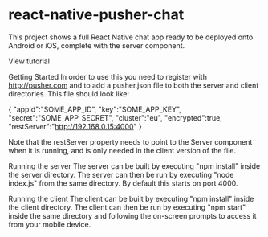 # react-native-pusher-chat

This project shows a full React Native chat app ready to be deployed onto Android or iOS, complete with the server component.

View tutorial

Getting Started
In order to use this you need to register with http://pusher.com and to add a pusher.json file to both the server and client directories. This file should look like:

{
    "appId":"SOME_APP_ID",
    "key":"SOME_APP_KEY",
    "secret":"SOME_APP_SECRET",
    "cluster":"eu",
    "encrypted":true,
    "restServer":"http://192.168.0.15:4000"
}

Note that the restServer property needs to point to the Server component when it is running, and is only needed in the client version of the file.

Running the server
The server can be built by executing "npm install" inside the server directory. The server can then be run by executing "node index.js" from the same directory. By default this starts on port 4000.

Running the client
The client can be built by executing "npm install" inside the client directory. The client can then be run by executing "npm start" inside the same directory and following the on-screen prompts to access it from your mobile device.

